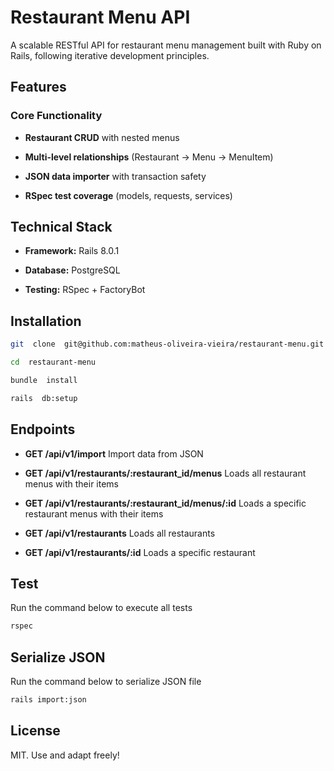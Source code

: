 
# Restaurant Menu API

  
A scalable RESTful API for restaurant menu management built with Ruby on Rails, following iterative development principles.


## Features


### Core Functionality

-  **Restaurant CRUD** with nested menus

-  **Multi-level relationships** (Restaurant → Menu → MenuItem)

-  **JSON data importer** with transaction safety

-  **RSpec test coverage** (models, requests, services)

  

## Technical Stack

-  **Framework:** Rails 8.0.1

-  **Database:** PostgreSQL

-  **Testing:** RSpec + FactoryBot

  

## Installation

```bash
git  clone  git@github.com:matheus-oliveira-vieira/restaurant-menu.git

cd  restaurant-menu

bundle  install

rails  db:setup
```
## Endpoints

-  **GET /api/v1/import** Import data from JSON

- **GET /api/v1/restaurants/:restaurant_id/menus** Loads all restaurant menus with their items

-  **GET /api/v1/restaurants/:restaurant_id/menus/:id** Loads a specific restaurant menus with their items

-  **GET /api/v1/restaurants** Loads all restaurants

-  **GET /api/v1/restaurants/:id** Loads a specific restaurant

## Test
Run the command below to execute all tests

```bash
rspec
```

## Serialize JSON
Run the command below to serialize JSON file

```bash
rails import:json
```

## License

MIT. Use and adapt freely!